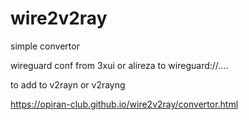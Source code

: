 # wire2v2ray

simple convertor

wireguard conf from 3xui or alireza to wireguard://....

to add to v2rayn or v2rayng

https://opiran-club.github.io/wire2v2ray/convertor.html
